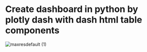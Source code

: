 # Create dashboard in python by plotly dash with dash html table components

![maxresdefault (1)](https://user-images.githubusercontent.com/76989404/120076857-9362f080-c09f-11eb-9486-8442dbf5cd61.jpg)


